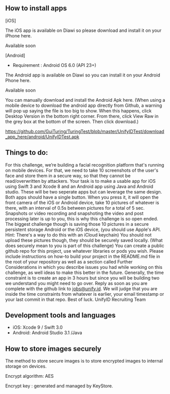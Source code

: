 ## How to install apps

[iOS]

The iOS app is available on Diawi so please download and install it on your iPhone here.

Available soon

[Android]

- Requirement : Android OS 6.0 (API 23+)


The Android app is available on Diawi so you can install it on your Android Phone here.

Available soon

You can manually download and install the Android Apk here.
(When using a mobile device to download the android app directly from Github, a warning will pop up saying the file is too big to show. When this happens, click Desktop Version in the bottom right corner. From there, click View Raw in the grey box at the bottom of the screen. Then click download.)

https://github.com/GuiTuring/TuringTest/blob/master/UnifyIDTest/download_app_here/android/UnifyIDTest.apk

## Things to do:

For this challenge, we’re building a facial recognition platform that's running on mobile devices.
For that, we need to take 10 screenshots of the user's face and store them in a secure way, so
that they cannot be read/overwritten by attackers.
Your task is to make a usable app for iOS using Swift 3 and Xcode 8 and an Android app using
Java and Android studio. These will be two seperate apps but can leverage the same design.
Both apps should have a single button. When you press it, it will open the front camera of the
iOS or Android device, take 10 pictures of whatever is there, with an interval of 0.5s between
pictures for a total of 5 sec. Snapshots or video recording and snapshoting the video and post
processing later is up to you, this is why this challenge is so open ended.
The biggest challenge though is saving those 10 pictures in a secure persistent storage Android
or the iOS device, (you should use Apple's API. Hint: There's a way to do this with an iCloud
keychain) You should not upload these pictures though, they should be securely saved locally.
(What does securely mean to you is part of this challenge)
You can create a public github repo for this project, use whatever libraries or pods you wish.
Please include instructions on how-to build your project in the README.md file in the root of
your repository as well as a section called Further Considerations​ in which you describe
issues you had while working on this challenge, as well ideas to make this better in the future.
Generally, the time constraint is to create an app in 3 hours but since you will be building two we
understand you might need to go over. Reply as soon as you are complete with the github link
to jobs@unify.id. We will judge that you are inside the time constraints from whatever is earlier,
your email timestamp or your last commit in that repo.
Best of luck.
UnifyID Recruiting Team

## Development tools and languages

- iOS: Xcode 9 / Swift 3.0
- Android: Android Studio 3.1 /Java

## How to store images securely 

The method to store secure images is to store encrypted images to internal storage on devices.

Encrypt algorithm: AES

Encrypt key : generated and managed by KeyStore.

